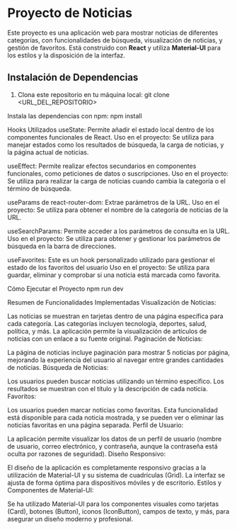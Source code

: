 # Proyecto de Noticias

Este proyecto es una aplicación web para mostrar noticias de diferentes categorías, con funcionalidades de búsqueda, visualización de noticias, y gestión de favoritos. Está construido con **React** y utiliza **Material-UI** para los estilos y la disposición de la interfaz.

## Instalación de Dependencias

1. Clona este repositorio en tu máquina local:
git clone <URL_DEL_REPOSITORIO>




Instala las dependencias con npm:
npm install





Hooks Utilizados
useState: Permite añadir el estado local dentro de los componentes funcionales de React.
Uso en el proyecto: Se utiliza para manejar estados como los resultados de búsqueda, la carga de noticias, y la página actual de noticias.

useEffect: Permite realizar efectos secundarios en componentes funcionales, como peticiones de datos o suscripciones.
Uso en el proyecto: Se utiliza para realizar la carga de noticias cuando cambia la categoría o el término de búsqueda.

useParams de react-router-dom: Extrae parámetros de la URL.
Uso en el proyecto: Se utiliza para obtener el nombre de la categoría de noticias de la URL.

useSearchParams: Permite acceder a los parámetros de consulta en la URL.
Uso en el proyecto: Se utiliza para obtener y gestionar los parámetros de búsqueda en la barra de direcciones.

useFavorites: Este es un hook personalizado utilizado para gestionar el estado de los favoritos del usuario
Uso en el proyecto: Se utiliza para guardar, eliminar y comprobar si una noticia está marcada como favorita.





Cómo Ejecutar el Proyecto
npm run dev






Resumen de Funcionalidades Implementadas
Visualización de Noticias:

Las noticias se muestran en tarjetas dentro de una página específica para cada categoría. Las categorías incluyen tecnología, deportes, salud, política, y más.
La aplicación permite la visualización de artículos de noticias con un enlace a su fuente original.
Paginación de Noticias:

La página de noticias incluye paginación para mostrar 5 noticias por página, mejorando la experiencia del usuario al navegar entre grandes cantidades de noticias.
Búsqueda de Noticias:

Los usuarios pueden buscar noticias utilizando un término específico. Los resultados se muestran con el título y la descripción de cada noticia.
Favoritos:

Los usuarios pueden marcar noticias como favoritas. Esta funcionalidad está disponible para cada noticia mostrada, y se pueden ver o eliminar las noticias favoritas en una página separada.
Perfil de Usuario:

La aplicación permite visualizar los datos de un perfil de usuario (nombre de usuario, correo electrónico, y contraseña, aunque la contraseña está oculta por razones de seguridad).
Diseño Responsivo:

El diseño de la aplicación es completamente responsivo gracias a la utilización de Material-UI y su sistema de cuadrículas (Grid). La interfaz se ajusta de forma óptima para dispositivos móviles y de escritorio.
Estilos y Componentes de Material-UI:

Se ha utilizado Material-UI para los componentes visuales como tarjetas (Card), botones (Button), iconos (IconButton), campos de texto, y más, para asegurar un diseño moderno y profesional.
